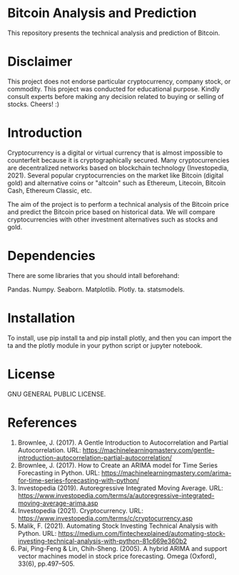 # Bitcoin Analysis and Prediction
This repository presents the technical analysis and prediction of Bitcoin.

# Disclaimer
This project does not endorse particular cryptocurrency, company stock, or commodity. This project was conducted for educational purpose. Kindly consult experts before making any decision related to buying or selling of stocks. Cheers! :)

# Introduction
Cryptocurrency is a digital or virtual currency that is almost impossible to counterfeit because it is cryptographically secured. Many cryptocurrencies are decentralized networks based on blockchain technology (Investopedia, 2021). Several popular cryptocurrencies on the market like Bitcoin (digital gold) and alternative coins or "altcoin" such as Ethereum, Litecoin, Bitcoin Cash, Ethereum Classic, etc.

The aim of the project is to perform a technical analysis of the Bitcoin price and predict the Bitcoin price based on historical data. We will compare cryptocurrencies with other investment alternatives such as stocks and gold.

# Dependencies
There are some libraries that you should intall beforehand:

Pandas.
Numpy.
Seaborn.
Matplotlib.
Plotly.
ta.
statsmodels.

# Installation
To install, use pip install ta and pip install plotly, and then you can import the ta and the plotly module in your python script or jupyter notebook.

# License
GNU GENERAL PUBLIC LICENSE.

# References
1. Brownlee, J. (2017). A Gentle Introduction to Autocorrelation and Partial Autocorrelation. URL: https://machinelearningmastery.com/gentle-introduction-autocorrelation-partial-autocorrelation/
2. Brownlee, J. (2017). How to Create an ARIMA model for Time Series Forecasting in Python. URL: https://machinelearningmastery.com/arima-for-time-series-forecasting-with-python/
3. Investopedia (2019). Autoregressive Integrated Moving Average. URL: https://www.investopedia.com/terms/a/autoregressive-integrated-moving-average-arima.asp
4. Investopedia (2021). Cryptocurrency. URL: https://www.investopedia.com/terms/c/cryptocurrency.asp
5. Malik, F. (2021). Automating Stock Investing Technical Analysis with Python. URL: https://medium.com/fintechexplained/automating-stock-investing-technical-analysis-with-python-81c669e360b2
6. Pai, Ping-Feng & Lin, Chih-Sheng. (2005). A hybrid ARIMA and support vector machines model in stock price forecasting. Omega (Oxford), 33(6), pp.497–505.
